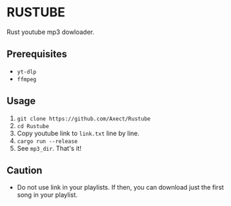 # RUSTUBE

Rust youtube mp3 dowloader.

## Prerequisites

* `yt-dlp`
* `ffmpeg`

## Usage

1. `git clone https://github.com/Axect/Rustube`
2. `cd Rustube`
3. Copy youtube link to `link.txt` line by line.
4. `cargo run --release`
5. See `mp3_dir`. That's it!

## Caution

* Do not use link in your playlists. If then, you can download just the first song in your playlist. 
